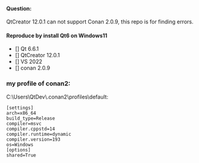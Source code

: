 #### Question:
  QtCreator 12.0.1 can not support Conan 2.0.9, this repo is for finding errors.

#### Reproduce by install Qt6 on Windows11
- [] Qt 6.6.1
- [] QtCreator 12.0.1
- [] VS 2022
- [] conan 2.0.9

### my profile of conan2:
C:\Users\QtDev\\.conan2\profiles\default:
```
[settings]
arch=x86_64
build_type=Release
compiler=msvc
compiler.cppstd=14
compiler.runtime=dynamic
compiler.version=193
os=Windows
[options]
shared=True
```

